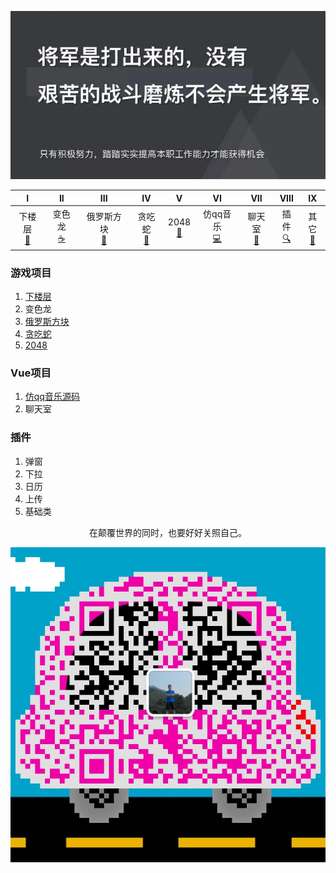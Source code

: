 ![image](./img/timg.jpg)
<br>

|                      I                      |                 II                  |          III          |             IV              |            V             |                 VI                 |           VII           |              VIII               |                IX                |
| :-----------------------------------------: | :---------------------------------: | :-------------------: | :-------------------------: | :----------------------: | :--------------------------------: | :---------------------: | :-----------------------------: | :------------------------------: | 
| 下楼层<br />[📝](#一数据结构与算法) | 变色龙<br/>[☕️](#二JavaScript) | 俄罗斯方块<br />[🐍](#三css) | 贪吃蛇<br />[🔗](#四工程化) | 2048<br/>[💾](#五面试题) | 仿qq音乐<br/>[💻](#六计算机基础) | 聊天室<br />[📖](#七后端) |插件<br/> [🔍](#八机器学习) |  其它<br/>[🔨](#十二其它) |


### 游戏项目
1. [下楼层](https://fttony.github.io/explame/floors/)
1. 变色龙
1. [俄罗斯方块](https://fttony.github.io/explame/Tetris/ys/)
1. [贪吃蛇](https://fttony.github.io/Tetris/eatSnake)
2. [2048](https://fttony.github.io/explame/2048)

### Vue项目

1. [仿qq音乐源码](https://github.com/ftTony/Music)
1. 聊天室

### 插件

1. 弹窗
1. 下拉
1. 日历
2. 上传
3. 基础类
<div align="center">
    <p>
        在颠覆世界的同时，也要好好关照自己。
    </p>
    <img src="./img/webchat.jpg" />
</div>
